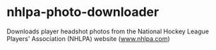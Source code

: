 nhlpa-photo-downloader
======================

Downloads player headshot photos from the National Hockey League Players' Association (NHLPA) website (www.nhlpa.com)